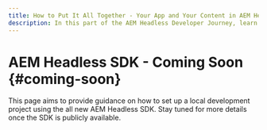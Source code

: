 ```yaml
---
title: How to Put It All Together - Your App and Your Content in AEM Headless
description: In this part of the AEM Headless Developer Journey, learn how to take your AEM Project including Content Fragments, your GraphQL calls, your REST API calls, and your application, and prepare it for going live.
---
```


# AEM Headless SDK - Coming Soon {#coming-soon}

This page aims to provide guidance on how to set up a local development project using the all new AEM Headless SDK. Stay tuned for more details once the SDK is publicly available.
